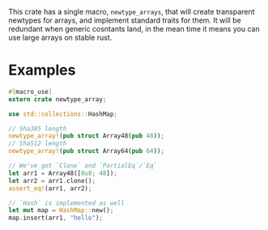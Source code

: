 This crate has a single macro, `newtype_arrays`, that will create transparent newtypes for arrays,
and implement standard traits for them. It will be redundant when generic cosntants land, in the
mean time it means you can use large arrays on stable rust.

# Examples

```rust
#[macro_use]
extern crate newtype_array;

use std::collections::HashMap;

// Sha385 length
newtype_array!(pub struct Array48(pub 48));
// Sha512 length
newtype_array!(pub struct Array64(pub 64));

// We've got `Clone` and `PartialEq`/`Eq`
let arr1 = Array48([0u8; 48]);
let arr2 = arr1.clone();
assert_eq!(arr1, arr2);

// `Hash` is implemented as well
let mut map = HashMap::new();
map.insert(arr1, "hello");
```
